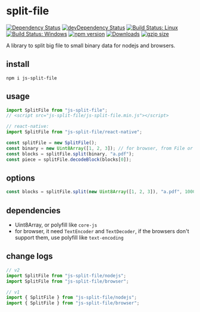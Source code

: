 # split-file

[![Dependency Status](https://david-dm.org/plantain-00/js-split-file.svg)](https://david-dm.org/plantain-00/js-split-file)
[![devDependency Status](https://david-dm.org/plantain-00/js-split-file/dev-status.svg)](https://david-dm.org/plantain-00/js-split-file#info=devDependencies)
[![Build Status: Linux](https://travis-ci.org/plantain-00/js-split-file.svg?branch=master)](https://travis-ci.org/plantain-00/js-split-file)
[![Build Status: Windows](https://ci.appveyor.com/api/projects/status/github/plantain-00/js-split-file?branch=master&svg=true)](https://ci.appveyor.com/project/plantain-00/js-split-file/branch/master)
[![npm version](https://badge.fury.io/js/js-split-file.svg)](https://badge.fury.io/js/js-split-file)
[![Downloads](https://img.shields.io/npm/dm/js-split-file.svg)](https://www.npmjs.com/package/js-split-file)
[![gzip size](https://img.badgesize.io/https://unpkg.com/js-split-file?compression=gzip)](https://unpkg.com/js-split-file)

A library to split big file to small binary data for nodejs and browsers.

## install

`npm i js-split-file`

## usage

```ts
import SplitFile from "js-split-file";
// <script src="js-split-file/js-split-file.min.js"></script>

// react-native:
import SplitFile from "js-split-file/react-native";

const splitFile = new SplitFile();
const binary = new Uint8Array([1, 2, 3]); // for browser, from File or Blob to Uint8Array; for nodejs, from Buffer to Uint8Array
const blocks = splitFile.split(binary, "a.pdf");
const piece = splitFile.decodeBlock(blocks[0]);
```

## options

```ts
const blocks = splitFile.split(new Uint8Array([1, 2, 3]), "a.pdf", 10000); // each piece's size <= 10000B
```

## dependencies

+ Uint8Array, or polyfill like `core-js`
+ for browser, it need `TextEncoder` and `TextDecoder`, if the browsers don't support them, use polyfill like `text-encoding`

## change logs

```ts
// v2
import SplitFile from "js-split-file/nodejs";
import SplitFile from "js-split-file/browser";

// v1
import { SplitFile } from "js-split-file/nodejs";
import { SplitFile } from "js-split-file/browser";
```
